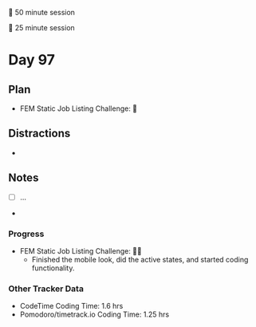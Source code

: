 🍒 50 minute session

🍅 25 minute session

# Day 97

## Plan

-   FEM Static Job Listing Challenge: 🍒

## Distractions

-

## Notes

-   [ ] ...

-

### Progress

-   FEM Static Job Listing Challenge: 🍒🍅
    -   Finished the mobile look, did the active states, and started coding functionality.

### Other Tracker Data

-   CodeTime Coding Time: 1.6 hrs
-   Pomodoro/timetrack.io Coding Time: 1.25 hrs
